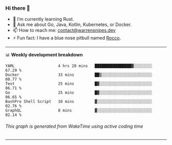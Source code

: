 ### Hi there 👋

- 🌱 I’m currently learning Rust.
- 💬 Ask me about Go, Java, Kotlin, Kubernetes, or Docker.
- 📫 How to reach me: contact@warrensnipes.dev
- ⚡ Fun fact: I have a blue nose pitbull named [Rocco](https://i.imgur.com/iLsSCKu.jpg).

-------

📊 **Weekly development breakdown**
<!--START_SECTION:waka-->

```text
YAML                   4 hrs 20 mins   ████████████████▓░░░░░░░░   67.29 %
Docker                 33 mins         ██▒░░░░░░░░░░░░░░░░░░░░░░   08.77 %
Text                   25 mins         █▓░░░░░░░░░░░░░░░░░░░░░░░   06.71 %
Go                     25 mins         █▓░░░░░░░░░░░░░░░░░░░░░░░   06.65 %
BashPro Shell Script   10 mins         ▓░░░░░░░░░░░░░░░░░░░░░░░░   02.76 %
GraphQL                8 mins          ▓░░░░░░░░░░░░░░░░░░░░░░░░   02.14 %
```

<!--END_SECTION:waka-->
###### *This graph is generated from WakeTime using active coding time*
-------
